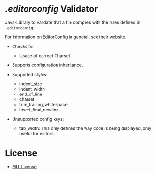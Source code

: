 # *.editorconfig* Validator
Java-Library to validate that a file complies with the rules defined in `.editorconfig`.

For information on EditorConfig in general, see [their website](http://editorconfig.org/).
 
* Checks for
  * Usage of correct Charset

* Supports configuration inheritance.
* Supported styles:
  * indent_size
  * indent_width
  * end_of_line
  * charset
  * trim_trailing_whitespace
  * insert_final_newline
  
* Unsupported config keys:
  * tab_width: This only defines the way code is being displayed, only useful for editors.
  

# License
* [MIT License](https://www.opensource.org/licenses/mit-license.php)
